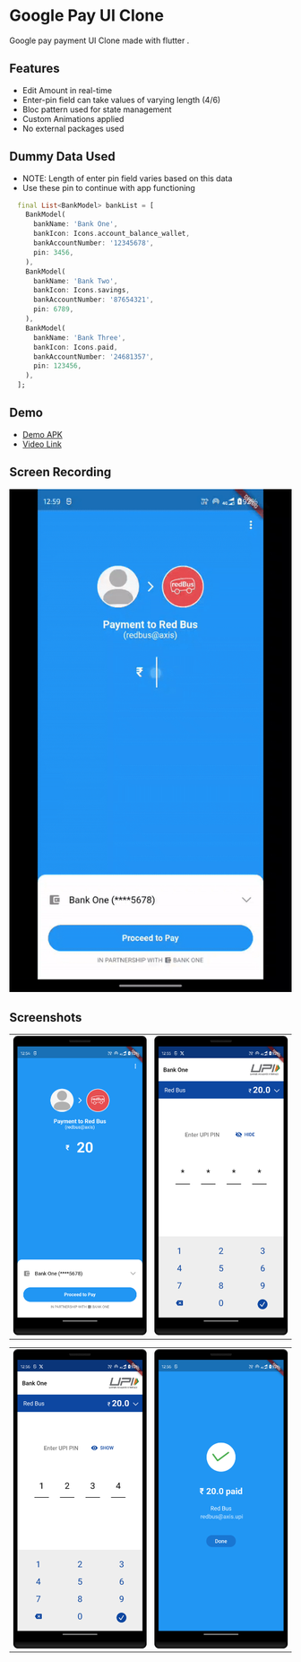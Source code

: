 
# Google Pay UI Clone

Google pay payment UI Clone made with flutter .


## Features

- Edit Amount in real-time
- Enter-pin field can take values of varying length (4/6)
- Bloc pattern used for state management
- Custom Animations applied
- No external packages used


## Dummy Data Used
- NOTE: Length of enter pin field varies based on this data
- Use these pin to continue with app functioning

```dart
  final List<BankModel> bankList = [
    BankModel(
      bankName: 'Bank One',
      bankIcon: Icons.account_balance_wallet,
      bankAccountNumber: '12345678',
      pin: 3456,
    ),
    BankModel(
      bankName: 'Bank Two',
      bankIcon: Icons.savings,
      bankAccountNumber: '87654321',
      pin: 6789,
    ),
    BankModel(
      bankName: 'Bank Three',
      bankIcon: Icons.paid,
      bankAccountNumber: '24681357',
      pin: 123456,
    ),
  ];
```


## Demo
- [Demo APK](https://drive.google.com/file/d/1JpaBaGoe9KH-12V4cjcoCRyHDHwIvyks/view?usp=drive_link)
- [Video Link](https://www.youtube.com/shorts/qeNh5n59pUk)

## Screen Recording

![App Screenshot](https://raw.githubusercontent.com/ssharanyab/gpay-ui-clone/main/assets/screenshots/screen_recording_gif.gif)



## Screenshots

|                       |                       |
| ----------------------------------- | ----------------------------------- |
| ![first_page](https://raw.githubusercontent.com/ssharanyab/gpay-ui-clone/main/assets/screenshots/first_page.png) | ![second_page_1](https://raw.githubusercontent.com/ssharanyab/gpay-ui-clone/main/assets/screenshots/second_page_1.png) |

|                       |                       |
| ----------------------------------- | ----------------------------------- |
| ![second_page_2](https://raw.githubusercontent.com/ssharanyab/gpay-ui-clone/main/assets/screenshots/second_page_2.png) | ![third_page](https://raw.githubusercontent.com/ssharanyab/gpay-ui-clone/main/assets/screenshots/third_page.png) |
